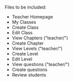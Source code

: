 Files to be included:

- Teacher Homepage
- My Classes
- Create Class
- Edit Class
- View Chapters ("teacher/")
- Create Chapter 
- View Levels ("teacher/")
- Create Level
- Edit Level
- View questions ("teacher/")
- Create questions
- Review students